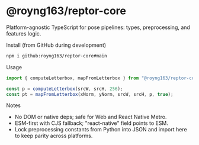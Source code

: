 # @royng163/reptor-core

Platform-agnostic TypeScript for pose pipelines: types, preprocessing, and features logic.

Install (from GitHub during development)

```bash
npm i github:royng163/reptor-core#main
```

Usage

```ts
import { computeLetterbox, mapFromLetterbox } from "@royng163/reptor-core";

const p = computeLetterbox(srcW, srcH, 256);
const pt = mapFromLetterbox(xNorm, yNorm, srcW, srcH, p, true);
```

Notes

- No DOM or native deps; safe for Web and React Native Metro.
- ESM-first with CJS fallback; "react-native" field points to ESM.
- Lock preprocessing constants from Python into JSON and import here to keep parity across platforms.
